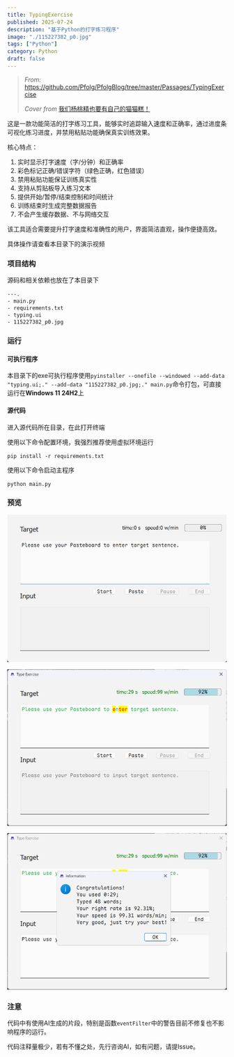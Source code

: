 ```yaml
---
title: TypingExercise
published: 2025-07-24
description: "基于Python的打字练习程序"
image: "./115227382_p0.jpg"
tags: ["Python"]
category: Python
draft: false
---
```


> _From:_ https://github.com/Pfolg/PfolgBlog/tree/master/Passages/TypingExercise
>
> _Cover from_ [我们杨桃精也要有自己的猫猫糕！](https://www.pixiv.net/artworks/115227382)



这是一款功能简洁的打字练习工具，能够实时追踪输入速度和正确率，通过进度条可视化练习进度，并禁用粘贴功能确保真实训练效果。

核心特点：

1. 实时显示打字速度（字/分钟）和正确率
2. 彩色标记正确/错误字符（绿色正确，红色错误）
3. 禁用粘贴功能保证训练真实性
4. 支持从剪贴板导入练习文本
5. 提供开始/暂停/结束控制和时间统计
6. 训练结束时生成完整数据报告
7. 不会产生缓存数据、不与网络交互

该工具适合需要提升打字速度和准确性的用户，界面简洁直观，操作便捷高效。

具体操作请查看本目录下的演示视频

### 项目结构

源码和相关依赖也放在了本目录下

```shell
---.
- main.py
- requirements.txt
- typing.ui
- 115227382_p0.jpg
```

### 运行

#### 可执行程序

本目录下的exe可执行程序使用`pyinstaller --onefile --windowed --add-data "typing.ui;." --add-data "115227382_p0.jpg;." main.py`命令打包，可直接运行在**Windows 11 24H2**上

#### 源代码

进入源代码所在目录，在此打开终端

使用以下命令配置环境，我强烈推荐使用虚拟环境运行

```shell
pip install -r requirements.txt
```

使用以下命令启动主程序

```shell
python main.py
```

### 预览

![界面](assets/image.png)

![运行中](assets/image-2.png)

![结果](assets/image-1.png)

### 注意

代码中有使用AI生成的片段，特别是函数`eventFilter`中的警告目前不修复也不影响程序的运行。

代码注释量极少，若有不懂之处，先行咨询AI，如有问题，请提Issue。